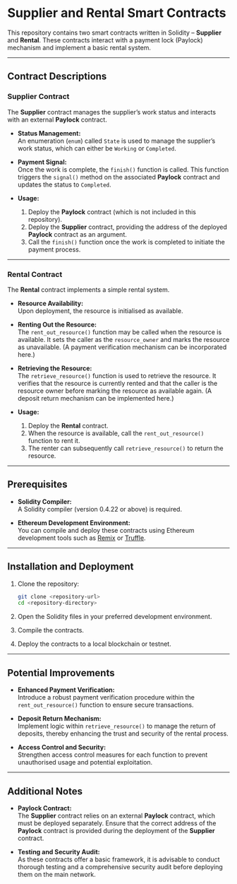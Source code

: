 # Supplier and Rental Smart Contracts

This repository contains two smart contracts written in Solidity – **Supplier** and **Rental**. These contracts interact with a payment lock (Paylock) mechanism and implement a basic rental system.

---

## Contract Descriptions

### Supplier Contract

The **Supplier** contract manages the supplier’s work status and interacts with an external **Paylock** contract.

- **Status Management:**  
  An enumeration (`enum`) called `State` is used to manage the supplier’s work status, which can either be `Working` or `Completed`.

- **Payment Signal:**  
  Once the work is complete, the `finish()` function is called. This function triggers the `signal()` method on the associated **Paylock** contract and updates the status to `Completed`.

- **Usage:**  
  1. Deploy the **Paylock** contract (which is not included in this repository).  
  2. Deploy the **Supplier** contract, providing the address of the deployed **Paylock** contract as an argument.  
  3. Call the `finish()` function once the work is completed to initiate the payment process.

---

### Rental Contract

The **Rental** contract implements a simple rental system.

- **Resource Availability:**  
  Upon deployment, the resource is initialised as available.

- **Renting Out the Resource:**  
  The `rent_out_resource()` function may be called when the resource is available. It sets the caller as the `resource_owner` and marks the resource as unavailable. (A payment verification mechanism can be incorporated here.)

- **Retrieving the Resource:**  
  The `retrieve_resource()` function is used to retrieve the resource. It verifies that the resource is currently rented and that the caller is the resource owner before marking the resource as available again. (A deposit return mechanism can be implemented here.)

- **Usage:**  
  1. Deploy the **Rental** contract.  
  2. When the resource is available, call the `rent_out_resource()` function to rent it.  
  3. The renter can subsequently call `retrieve_resource()` to return the resource.

---

## Prerequisites

- **Solidity Compiler:**  
  A Solidity compiler (version 0.4.22 or above) is required.

- **Ethereum Development Environment:**  
  You can compile and deploy these contracts using Ethereum development tools such as [Remix](https://remix.ethereum.org/) or [Truffle](https://www.trufflesuite.com/).

---

## Installation and Deployment

1. Clone the repository:
    ```bash
    git clone <repository-url>
    cd <repository-directory>
    ```

2. Open the Solidity files in your preferred development environment.

3. Compile the contracts.

4. Deploy the contracts to a local blockchain or testnet.

---

## Potential Improvements

- **Enhanced Payment Verification:**  
  Introduce a robust payment verification procedure within the `rent_out_resource()` function to ensure secure transactions.

- **Deposit Return Mechanism:**  
  Implement logic within `retrieve_resource()` to manage the return of deposits, thereby enhancing the trust and security of the rental process.

- **Access Control and Security:**  
  Strengthen access control measures for each function to prevent unauthorised usage and potential exploitation.

---

## Additional Notes

- **Paylock Contract:**  
  The **Supplier** contract relies on an external **Paylock** contract, which must be deployed separately. Ensure that the correct address of the **Paylock** contract is provided during the deployment of the **Supplier** contract.

- **Testing and Security Audit:**  
  As these contracts offer a basic framework, it is advisable to conduct thorough testing and a comprehensive security audit before deploying them on the main network.
